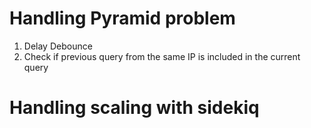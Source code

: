 # Handling Pyramid problem

1. Delay Debounce
2. Check if previous query from the same IP is included in the current query

# Handling scaling with sidekiq
